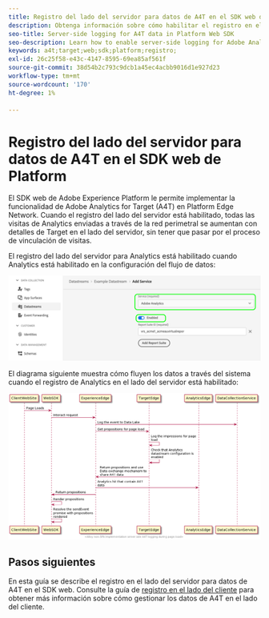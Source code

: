 ```yaml
---
title: Registro del lado del servidor para datos de A4T en el SDK web de Platform
description: Obtenga información sobre cómo habilitar el registro en el lado del servidor para Adobe Analytics for Target (A4T) mediante el SDK web de Experience Platform.
seo-title: Server-side logging for A4T data in Platform Web SDK
seo-description: Learn how to enable server-side logging for Adobe Analytics for Target (A4T) using the Experience Platform Web SDK.
keywords: a4t;target;web;sdk;platform;registro;
exl-id: 26c25f58-e43c-4147-8595-69ea85af561f
source-git-commit: 38d54b2c793c9dcb1a45ec4acbb9016d1e927d23
workflow-type: tm+mt
source-wordcount: '170'
ht-degree: 1%

---
```


# Registro del lado del servidor para datos de A4T en el SDK web de Platform

El SDK web de Adobe Experience Platform le permite implementar la funcionalidad de Adobe Analytics for Target (A4T) en Platform Edge Network. Cuando el registro del lado del servidor está habilitado, todas las visitas de Analytics enviadas a través de la red perimetral se aumentan con detalles de Target en el lado del servidor, sin tener que pasar por el proceso de vinculación de visitas.

El registro del lado del servidor para Analytics está habilitado cuando Analytics está habilitado en la configuración del flujo de datos:

![Configuración del flujo de datos de Analytics habilitada](../assets/enable-analytics-datastream.png)

El diagrama siguiente muestra cómo fluyen los datos a través del sistema cuando el registro de Analytics en el lado del servidor está habilitado:

![Flujo de registro del lado del servidor](../assets/analytics-server-side-logging.png)

## Pasos siguientes

En esta guía se describe el registro en el lado del servidor para datos de A4T en el SDK web. Consulte la guía de [registro en el lado del cliente](./client-side.md) para obtener más información sobre cómo gestionar los datos de A4T en el lado del cliente.
